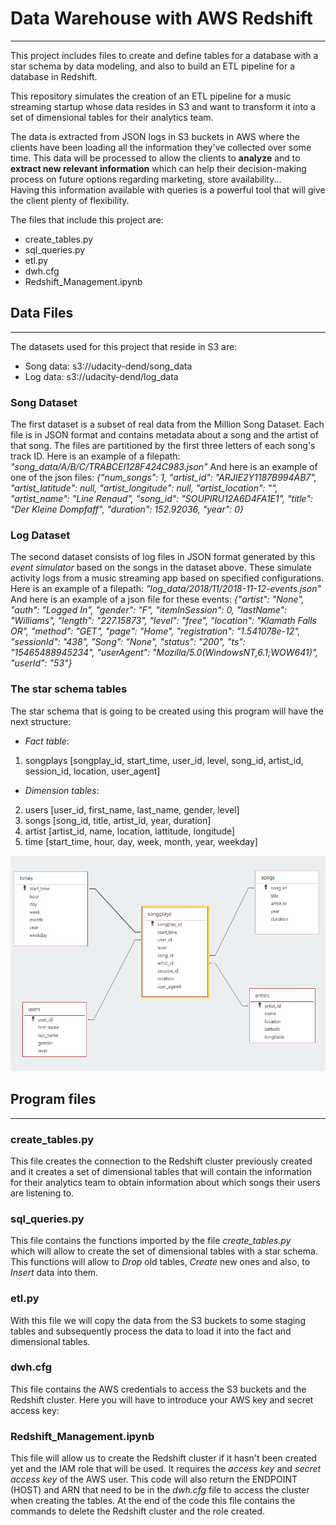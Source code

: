 # Data Warehouse with AWS Redshift
***
This project includes files to create and define tables for a database with a star schema by data modeling, and also to build an ETL pipeline for a database in Redshift.

This repository simulates the creation of an ETL pipeline for a music streaming startup whose data resides in S3 and want to transform it into a set of dimensional tables for their analytics team. 

The data is extracted from JSON logs in S3 buckets in AWS where the clients have been loading all the information they've collected over some time. This data will be processed to allow the clients to **analyze** and to **extract new relevant information** which can help their decision-making process on future options regarding marketing, store availability...  
Having this information available with queries is a powerful tool that will give the client plenty of flexibility.

The files that include this project are:

* create_tables.py
* sql_queries.py
* etl.py
* dwh.cfg
* Redshift_Management.ipynb

## Data Files
***
The datasets used for this project that reside in S3 are:
- Song data: s3://udacity-dend/song_data
- Log data: s3://udacity-dend/log_data

### Song Dataset
The first dataset is a subset of real data from the Million Song Dataset. Each file is in JSON format and contains metadata about a song and the artist of that song. The files are partitioned by the first three letters of each song's track ID. Here is an example of a filepath: _"song_data/A/B/C/TRABCEI128F424C983.json"_
And here is an example of one of the json files: _{"num_songs": 1, "artist_id": "ARJIE2Y1187B994AB7", "artist_latitude": null, "artist_longitude": null, "artist_location": "", "artist_name": "Line Renaud", "song_id": "SOUPIRU12A6D4FA1E1", "title": "Der Kleine Dompfaff", "duration": 152.92036, "year": 0}_

### Log Dataset
The second dataset consists of log files in JSON format generated by this _event simulator_ based on the songs in the dataset above. These simulate activity logs from a music streaming app based on specified configurations.
Here is an example of a filepath: _"log_data/2018/11/2018-11-12-events.json"_
And here is an example of a json file for these events: _{"artist": "None", "auth": "Logged In", "gender": "F", "itemInSession": 0, "lastName": "Williams", "length": "227.15873", "level": "free", "location": "Klamath Falls OR", "method": "GET", "page": "Home", "registration": "1.541078e-12", "sessionId": "438", "Song": "None", "status": "200", "ts": "15465488945234", "userAgent": "Mozilla/5.0(WindowsNT,6.1;WOW641)", "userId": "53"}_

### The star schema tables
The star schema that is going to be created using this program will have the next structure:

- _Fact table_:
1. songplays [songplay_id, start_time, user_id, level, song_id, artist_id, session_id, location, user_agent]

- _Dimension tables_:
2. users [user_id, first_name, last_name, gender, level]
3. songs [song_id, title, artist_id, year, duration]
4. artist [artist_id, name, location, lattitude, longitude]
5. time [start_time, hour, day, week, month, year, weekday]

![alt text](https://raw.githubusercontent.com/Gares95/Data-Warehouse_AWS-Redshift/master/Star%20Schema.PNG)

## Program files
***
### create_tables.py
This file creates the connection to the Redshift cluster previously created and it creates a set of dimensional tables that will contain the information for their analytics team to obtain information about which songs their users are listening to. 

### sql_queries.py
This file contains the functions imported by the file <em>create_tables.py</em>  
which will allow to create the set of dimensional tables with a star schema.
This functions will allow to <em>Drop</em> old tables, <em>Create</em> new ones and also, to <em>Insert</em> data into them.  

### etl.py
With this file we will copy the data from the S3 buckets to some staging tables and subsequently process the data to load it into the fact and dimensional tables.   

### dwh.cfg
This file contains the AWS credentials to access the S3 buckets and the Redshift cluster. 
Here you will have to introduce your AWS key and secret access key:


### Redshift_Management.ipynb
This file will allow us to create the Redshift cluster if it hasn't been created yet and the IAM role that will be used. It requires the _access key_ and _secret access key_ of the AWS user.
This code will also return the ENDPOINT (HOST) and ARN that need to be in the _dwh.cfg_ file to access the cluster when creating the tables. 
At the end of the code this file contains the commands to delete the Redshift cluster and the role created.

